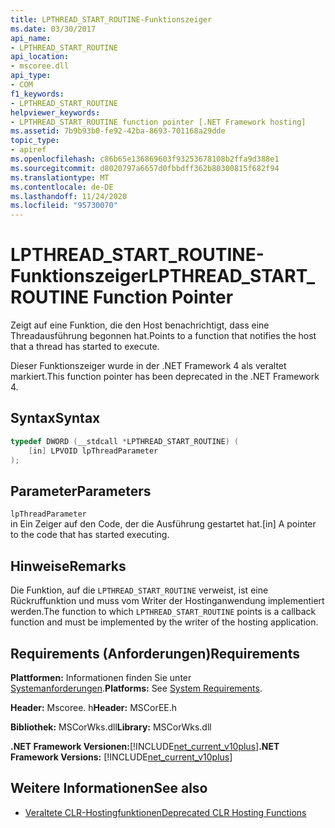 ```yaml
---
title: LPTHREAD_START_ROUTINE-Funktionszeiger
ms.date: 03/30/2017
api_name:
- LPTHREAD_START_ROUTINE
api_location:
- mscoree.dll
api_type:
- COM
f1_keywords:
- LPTHREAD_START_ROUTINE
helpviewer_keywords:
- LPTHREAD_START_ROUTINE function pointer [.NET Framework hosting]
ms.assetid: 7b9b93b0-fe92-42ba-8693-701168a29dde
topic_type:
- apiref
ms.openlocfilehash: c86b65e136869603f93253678108b2ffa9d388e1
ms.sourcegitcommit: d8020797a6657d0fbbdff362b80300815f682f94
ms.translationtype: MT
ms.contentlocale: de-DE
ms.lasthandoff: 11/24/2020
ms.locfileid: "95730070"
---
```

# <a name="lpthread_start_routine-function-pointer"></a><span data-ttu-id="727fe-102">LPTHREAD_START_ROUTINE-Funktionszeiger</span><span class="sxs-lookup"><span data-stu-id="727fe-102">LPTHREAD_START_ROUTINE Function Pointer</span></span>

<span data-ttu-id="727fe-103">Zeigt auf eine Funktion, die den Host benachrichtigt, dass eine Threadausführung begonnen hat.</span><span class="sxs-lookup"><span data-stu-id="727fe-103">Points to a function that notifies the host that a thread has started to execute.</span></span>  
  
 <span data-ttu-id="727fe-104">Dieser Funktionszeiger wurde in der .NET Framework 4 als veraltet markiert.</span><span class="sxs-lookup"><span data-stu-id="727fe-104">This function pointer has been deprecated in the .NET Framework 4.</span></span>  
  
## <a name="syntax"></a><span data-ttu-id="727fe-105">Syntax</span><span class="sxs-lookup"><span data-stu-id="727fe-105">Syntax</span></span>  
  
```cpp  
typedef DWORD (__stdcall *LPTHREAD_START_ROUTINE) (  
    [in] LPVOID lpThreadParameter  
);  
```  
  
## <a name="parameters"></a><span data-ttu-id="727fe-106">Parameter</span><span class="sxs-lookup"><span data-stu-id="727fe-106">Parameters</span></span>  

 `lpThreadParameter`  
 <span data-ttu-id="727fe-107">in Ein Zeiger auf den Code, der die Ausführung gestartet hat.</span><span class="sxs-lookup"><span data-stu-id="727fe-107">[in] A pointer to the code that has started executing.</span></span>  
  
## <a name="remarks"></a><span data-ttu-id="727fe-108">Hinweise</span><span class="sxs-lookup"><span data-stu-id="727fe-108">Remarks</span></span>  

 <span data-ttu-id="727fe-109">Die Funktion, auf die `LPTHREAD_START_ROUTINE` verweist, ist eine Rückruffunktion und muss vom Writer der Hostinganwendung implementiert werden.</span><span class="sxs-lookup"><span data-stu-id="727fe-109">The function to which `LPTHREAD_START_ROUTINE` points is a callback function and must be implemented by the writer of the hosting application.</span></span>  
  
## <a name="requirements"></a><span data-ttu-id="727fe-110">Requirements (Anforderungen)</span><span class="sxs-lookup"><span data-stu-id="727fe-110">Requirements</span></span>  

 <span data-ttu-id="727fe-111">**Plattformen:** Informationen finden Sie unter [Systemanforderungen](../../get-started/system-requirements.md).</span><span class="sxs-lookup"><span data-stu-id="727fe-111">**Platforms:** See [System Requirements](../../get-started/system-requirements.md).</span></span>  
  
 <span data-ttu-id="727fe-112">**Header:** Mscoree. h</span><span class="sxs-lookup"><span data-stu-id="727fe-112">**Header:** MSCorEE.h</span></span>  
  
 <span data-ttu-id="727fe-113">**Bibliothek:** MSCorWks.dll</span><span class="sxs-lookup"><span data-stu-id="727fe-113">**Library:** MSCorWks.dll</span></span>  
  
 <span data-ttu-id="727fe-114">**.NET Framework Versionen:**[!INCLUDE[net_current_v10plus](../../../../includes/net-current-v10plus-md.md)]</span><span class="sxs-lookup"><span data-stu-id="727fe-114">**.NET Framework Versions:** [!INCLUDE[net_current_v10plus](../../../../includes/net-current-v10plus-md.md)]</span></span>  
  
## <a name="see-also"></a><span data-ttu-id="727fe-115">Weitere Informationen</span><span class="sxs-lookup"><span data-stu-id="727fe-115">See also</span></span>

- [<span data-ttu-id="727fe-116">Veraltete CLR-Hostingfunktionen</span><span class="sxs-lookup"><span data-stu-id="727fe-116">Deprecated CLR Hosting Functions</span></span>](deprecated-clr-hosting-functions.md)
